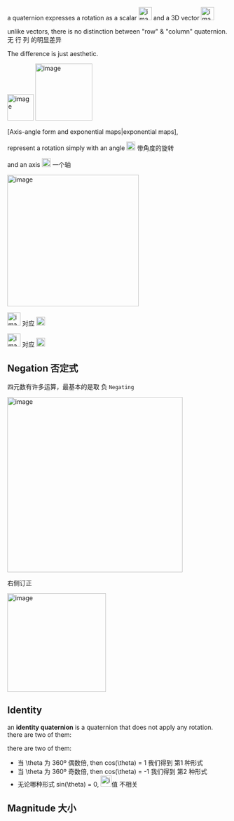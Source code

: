 a quaternion expresses a rotation as a scalar <img width="30" alt="image" src="https://github.com/ChenxingWang93/Math/assets/31954987/f581f76b-acd7-47af-9608-a3edd5f32600"> and a 3D vector <img width="30" alt="image" src="https://github.com/ChenxingWang93/Math/assets/31954987/58fe2b10-48f8-4647-b13d-34f95c15eb84">

unlike vectors, there is no distinction between "row" & "column" quaternion. 无 行 列 的明显差异

The difference is just aesthetic.

<img width="60" alt="image" src="https://github.com/ChenxingWang93/Math/assets/31954987/fa5ccff4-3f45-448d-945f-ae7615e549e6"> 

<img width="130" alt="image" src="https://github.com/ChenxingWang93/Math/assets/31954987/94735636-e796-4d0c-9fc8-b8a61dc0c4fc">

[Axis-angle form and exponential maps|exponential maps],

represent a rotation simply with an angle <img width="20" alt="image" src="https://github.com/ChenxingWang93/Math/assets/31954987/88d88cc4-161a-40d1-b298-8fe2b9d01b40"> 带角度的旋转

and an axis <img width="20" alt="image" src="https://github.com/ChenxingWang93/Math/assets/31954987/cd993062-f3e4-4648-995c-e155b0a9b609"> 一个轴

<img width="300" alt="image" src="https://github.com/ChenxingWang93/Math/assets/31954987/0fec17c1-73b0-4416-a91d-340f5b171d56">

<img width="30" alt="image" src="https://github.com/ChenxingWang93/Math/assets/31954987/f581f76b-acd7-47af-9608-a3edd5f32600"> 对应 <img width="20" alt="image" src="https://github.com/ChenxingWang93/Math/assets/31954987/88d88cc4-161a-40d1-b298-8fe2b9d01b40">

<img width="30" alt="image" src="https://github.com/ChenxingWang93/Math/assets/31954987/58fe2b10-48f8-4647-b13d-34f95c15eb84"> 对应 <img width="20" alt="image" src="https://github.com/ChenxingWang93/Math/assets/31954987/cd993062-f3e4-4648-995c-e155b0a9b609">


## Negation 否定式
四元数有许多运算，最基本的是取 负 `Negating` 

<img width="400" alt="image" src="https://github.com/ChenxingWang93/Math/assets/31954987/f3570c5c-69c6-4f8e-a81b-3f988904cf36">

右侧订正 

<img width="225" alt="image" src="https://github.com/ChenxingWang93/Math/assets/31954987/92ce28f8-e089-4bdc-9bbe-f0e529972127">

## Identity 
an **identity quaternion** is a quaternion that does not apply any rotation. there are two of them:

there are two of them:

- 当 \theta 为 360º 偶数倍, then cos(\theta) = 1 我们得到 第1 种形式
- 当 \theta 为 360º 奇数倍, then cos(\theta) = -1 我们得到 第2 种形式
- 无论哪种形式 sin(\theta) = 0, <img width="25" alt="image" src="https://github.com/ChenxingWang93/Math/assets/31954987/e8ebb70e-58a3-41b6-828e-121409680c57">值 不相关

## Magnitude 大小
